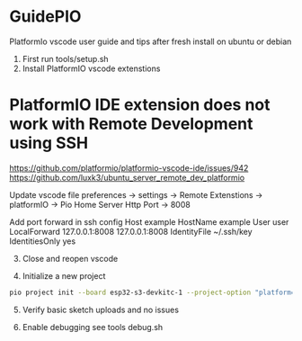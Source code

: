 # GuidePIO
PlatformIo vscode user guide and tips after fresh install on ubuntu or debian

1. First run tools/setup.sh
2. Install PlatformIO vscode extenstions

# PlatformIO IDE extension does not work with Remote Development using SSH
https://github.com/platformio/platformio-vscode-ide/issues/942
https://github.com/luxk3/ubuntu_server_remote_dev_platformio

Update vscode file 
preferences -> settings 
-> Remote Extenstions -> platformIO 
-> Pio Home Server Http Port -> 8008

Add port forward in ssh config
Host example
	HostName example
	User user
	LocalForward 127.0.0.1:8008 127.0.0.1:8008
	IdentityFile ~/.ssh/key
	IdentitiesOnly yes

3. Close and reopen vscode

4. Initialize a new project
```bash
pio project init --board esp32-s3-devkitc-1 --project-option "platform=espressif32@6.9.0" --project-option "framework=arduino"
```

5. Verify basic sketch uploads and no issues

6. Enable debugging see tools debug.sh